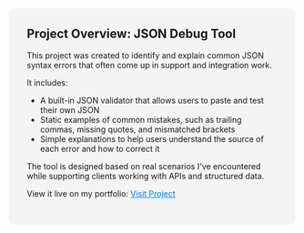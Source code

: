 <section id="json-readme" style="background:#f4f4f4; padding:2rem; border-radius:10px; margin-top:2rem;">
  <h2 style="margin-top:0;">Project Overview: JSON Debug Tool</h2>
  <p>
    This project was created to identify and explain common JSON syntax errors that often come up in support and integration work.
  </p>
  <p>It includes:</p>
  <ul>
    <li>A built-in JSON validator that allows users to paste and test their own JSON</li>
    <li>Static examples of common mistakes, such as trailing commas, missing quotes, and mismatched brackets</li>
    <li>Simple explanations to help users understand the source of each error and how to correct it</li>
  </ul>
  <p>
    The tool is designed based on real scenarios I've encountered while supporting clients working with APIs and structured data.
  </p>
  <p>
    View it live on my portfolio:  
    <a href="https://dianadevsit.github.io/Profile-Site/" target="_blank" style="color:#007bff; text-decoration:underline;">Visit Project</a>
  </p>
</section>
